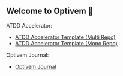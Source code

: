 ## Welcome to Optivem 👋

<!--

**Here are some ideas to get you started:**

🙋‍♀️ A short introduction - what is your organization all about?
🌈 Contribution guidelines - how can the community get involved?
👩‍💻 Useful resources - where can the community find your docs? Is there anything else the community should know?
🍿 Fun facts - what does your team eat for breakfast?
🧙 Remember, you can do mighty things with the power of [Markdown](https://docs.github.com/github/writing-on-github/getting-started-with-writing-and-formatting-on-github/basic-writing-and-formatting-syntax)
-->

ATDD Accelerator:
- [ATDD Accelerator Template (Multi Repo)](https://github.com/optivem/atdd-accelerator-template-multi-repo)
- [ATDD Accelerator Template (Mono Repo)](https://github.com/optivem/atdd-accelerator-template-mono-repo)

Optivem Journal:
- [Optivem Journal](https://journal.optivem.com/)
